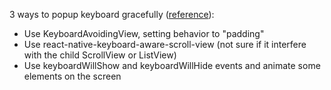 3 ways to popup keyboard gracefully ([reference](https://medium.freecodecamp.com/how-to-make-your-react-native-app-respond-gracefully-when-the-keyboard-pops-up-7442c1535580)):
- Use KeyboardAvoidingView, setting behavior to "padding"
- Use react-native-keyboard-aware-scroll-view (not sure if it interfere with the child ScrollView or ListView)
- Use keyboardWillShow and keyboardWillHide events and animate some elements on the screen

